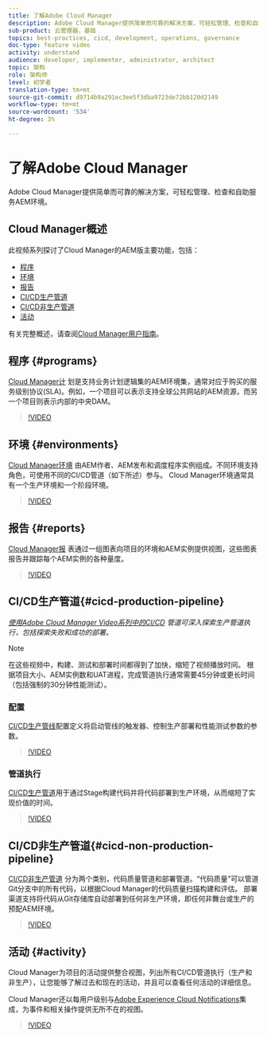 ```yaml
---
title: 了解Adobe Cloud Manager
description: Adobe Cloud Manager提供简单而可靠的解决方案，可轻松管理、检查和自助服务AEM环境。
sub-product: 云管理器，基础
topics: best-practices, cicd, development, operations, governance
doc-type: feature video
activity: understand
audience: developer, implementer, administrator, architect
topic: 架构
role: 架构师
level: 初学者
translation-type: tm+mt
source-git-commit: d9714b9a291ec3ee5f3dba9723de72bb120d2149
workflow-type: tm+mt
source-wordcount: '534'
ht-degree: 3%

---
```



# 了解Adobe Cloud Manager

Adobe Cloud Manager提供简单而可靠的解决方案，可轻松管理、检查和自助服务AEM环境。

## Cloud Manager概述

此视频系列探讨了Cloud Manager的AEM版主要功能，包括：

* [程序](#programs)
* [环境](#environments)
* [报告](#reports)
* [CI/CD生产管道](#cicd-production-pipeline)
* [CI/CD非生产管道](#cicd-non-production-pipeline)
* [活动](#activity)

有关完整概述，请查阅[Cloud Manager用户指南](https://docs.adobe.com/content/help/zh-Hans/experience-manager-cloud-manager/using/introduction-to-cloud-manager.html)。

## 程序 {#programs}

[Cloud Manager计](https://docs.adobe.com/content/help/en/experience-manager-cloud-manager/using/getting-started/setting-up-program.html) 划是支持业务计划逻辑集的AEM环境集，通常对应于购买的服务级别协议(SLA)。例如，一个项目可以表示支持全球公共网站的AEM资源，而另一个项目则表示内部的中央DAM。

>[!VIDEO](https://video.tv.adobe.com/v/26313/?quality=12&learn=on)

## 环境 {#environments}

[Cloud Manager环境](https://docs.adobe.com/content/help/en/experience-manager-cloud-manager/using/how-to-use/manage-your-environment.html) 由AEM作者、AEM发布和调度程序实例组成。不同环境支持角色，可使用不同的CI/CD管道（如下所述）参与。 Cloud Manager环境通常具有一个生产环境和一个阶段环境。

>[!VIDEO](https://video.tv.adobe.com/v/26318/?quality=12&learn=on)

## 报告 {#reports}

[Cloud Manager报](https://docs.adobe.com/content/help/en/experience-manager-cloud-manager/using/how-to-use/monitor-your-environments.html) 表通过一组图表向项目的环境和AEM实例提供视图，这些图表报告并跟踪每个AEM实例的各种量度。

>[!VIDEO](https://video.tv.adobe.com/v/26315/?quality=12&learn=on)

## CI/CD生产管道{#cicd-production-pipeline}

*[使用Adobe Cloud Manager Video系列中的CI/CD](./use-the-cicd-pipeline-in-cloud-manager-for-aem.md) 管道可深入探索生产管道执行，包括探索失败和成功的部署。*

>[!NOTE]
>
> 在这些视频中，构建、测试和部署时间都得到了加快，缩短了视频播放时间。 根据项目大小、AEM实例数和UAT进程，完成管道执行通常需要45分钟或更长时间（包括强制的30分钟性能测试）。

### 配置

[CI/CD生产管线](https://docs.adobe.com/content/help/en/experience-manager-cloud-manager/using/how-to-use/configuring-pipeline.html)配置定义将启动管线的触发器、控制生产部署和性能测试参数的参数。

>[!VIDEO](https://video.tv.adobe.com/v/26314/?quality=12&learn=on)

### 管道执行

[CI/CD生产管道](https://docs.adobe.com/content/help/en/experience-manager-cloud-manager/using/how-to-use/deploying-code.html)用于通过Stage构建代码并将代码部署到生产环境，从而缩短了实现价值的时间。

>[!VIDEO](https://video.tv.adobe.com/v/26317/?quality=12&learn=on)

## CI/CD非生产管道{#cicd-non-production-pipeline}

[CI/CD非生产管道](https://docs.adobe.com/content/help/en/experience-manager-cloud-manager/using/how-to-use/configuring-pipeline.html#non-production--code-quality-only-pipelines) 分为两个类别，代码质量管道和部署管道。“代码质量”可以管道Git分支中的所有代码，以根据Cloud Manager的代码质量扫描构建和评估。 部署渠道支持将代码从Git存储库自动部署到任何非生产环境，即任何非舞台或生产的预配AEM环境。

>[!VIDEO](https://video.tv.adobe.com/v/26316/?quality=12&learn=on)

## 活动 {#activity}

Cloud Manager为项目的活动提供整合视图，列出所有CI/CD管道执行（生产和非生产），让您能够了解过去和现在的活动，并且可以查看任何活动的详细信息。

Cloud Manager还以每用户级别与[Adobe Experience Cloud Notifications](https://docs.adobe.com/content/help/en/experience-manager-cloud-manager/using/how-to-use/notifications.html)集成，为事件和相关操作提供无所不在的视图。

>[!VIDEO](https://video.tv.adobe.com/v/26319/?quality=12&learn=on)

